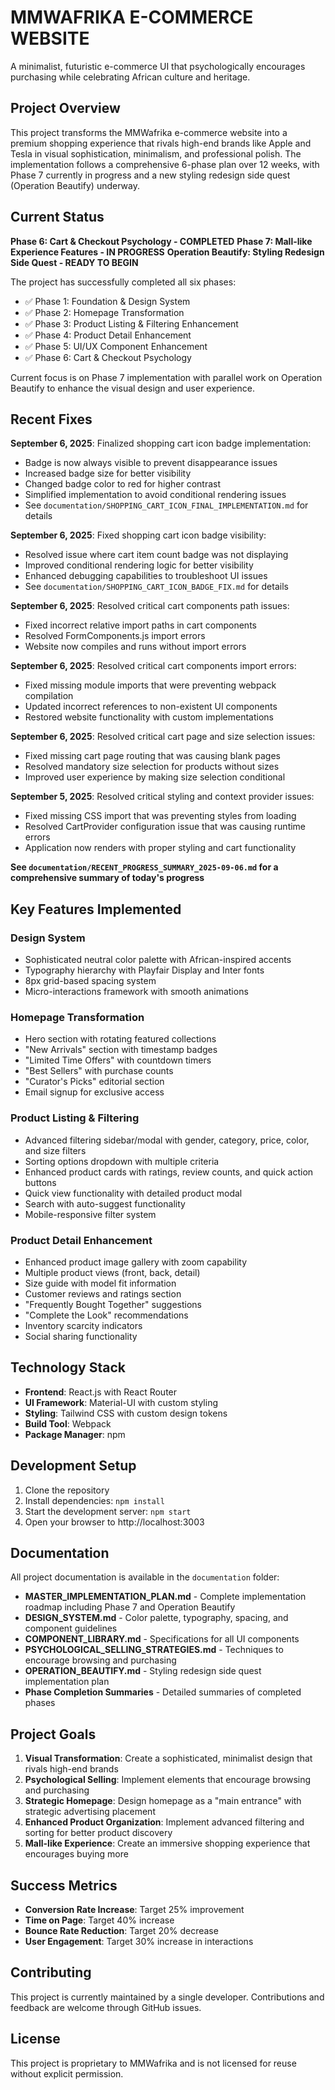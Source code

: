 # MMWAFRIKA E-COMMERCE WEBSITE

A minimalist, futuristic e-commerce UI that psychologically encourages purchasing while celebrating African culture and heritage.

## Project Overview

This project transforms the MMWafrika e-commerce website into a premium shopping experience that rivals high-end brands like Apple and Tesla in visual sophistication, minimalism, and professional polish. The implementation follows a comprehensive 6-phase plan over 12 weeks, with Phase 7 currently in progress and a new styling redesign side quest (Operation Beautify) underway.

## Current Status

**Phase 6: Cart & Checkout Psychology - COMPLETED**
**Phase 7: Mall-like Experience Features - IN PROGRESS**
**Operation Beautify: Styling Redesign Side Quest - READY TO BEGIN**

The project has successfully completed all six phases:
- ✅ Phase 1: Foundation & Design System
- ✅ Phase 2: Homepage Transformation
- ✅ Phase 3: Product Listing & Filtering Enhancement
- ✅ Phase 4: Product Detail Enhancement
- ✅ Phase 5: UI/UX Component Enhancement
- ✅ Phase 6: Cart & Checkout Psychology

Current focus is on Phase 7 implementation with parallel work on Operation Beautify to enhance the visual design and user experience.

## Recent Fixes

**September 6, 2025**: Finalized shopping cart icon badge implementation:
- Badge is now always visible to prevent disappearance issues
- Increased badge size for better visibility
- Changed badge color to red for higher contrast
- Simplified implementation to avoid conditional rendering issues
- See `documentation/SHOPPING_CART_ICON_FINAL_IMPLEMENTATION.md` for details

**September 6, 2025**: Fixed shopping cart icon badge visibility:
- Resolved issue where cart item count badge was not displaying
- Improved conditional rendering logic for better visibility
- Enhanced debugging capabilities to troubleshoot UI issues
- See `documentation/SHOPPING_CART_ICON_BADGE_FIX.md` for details

**September 6, 2025**: Resolved critical cart components path issues:
- Fixed incorrect relative import paths in cart components
- Resolved FormComponents.js import errors
- Website now compiles and runs without import errors

**September 6, 2025**: Resolved critical cart components import errors:
- Fixed missing module imports that were preventing webpack compilation
- Updated incorrect references to non-existent UI components
- Restored website functionality with custom implementations

**September 6, 2025**: Resolved critical cart page and size selection issues:
- Fixed missing cart page routing that was causing blank pages
- Resolved mandatory size selection for products without sizes
- Improved user experience by making size selection conditional

**September 5, 2025**: Resolved critical styling and context provider issues:
- Fixed missing CSS import that was preventing styles from loading
- Resolved CartProvider configuration issue that was causing runtime errors
- Application now renders with proper styling and cart functionality

**See `documentation/RECENT_PROGRESS_SUMMARY_2025-09-06.md` for a comprehensive summary of today's progress**

## Key Features Implemented

### Design System
- Sophisticated neutral color palette with African-inspired accents
- Typography hierarchy with Playfair Display and Inter fonts
- 8px grid-based spacing system
- Micro-interactions framework with smooth animations

### Homepage Transformation
- Hero section with rotating featured collections
- "New Arrivals" section with timestamp badges
- "Limited Time Offers" with countdown timers
- "Best Sellers" with purchase counts
- "Curator's Picks" editorial section
- Email signup for exclusive access

### Product Listing & Filtering
- Advanced filtering sidebar/modal with gender, category, price, color, and size filters
- Sorting options dropdown with multiple criteria
- Enhanced product cards with ratings, review counts, and quick action buttons
- Quick view functionality with detailed product modal
- Search with auto-suggest functionality
- Mobile-responsive filter system

### Product Detail Enhancement
- Enhanced product image gallery with zoom capability
- Multiple product views (front, back, detail)
- Size guide with model fit information
- Customer reviews and ratings section
- "Frequently Bought Together" suggestions
- "Complete the Look" recommendations
- Inventory scarcity indicators
- Social sharing functionality

## Technology Stack

- **Frontend**: React.js with React Router
- **UI Framework**: Material-UI with custom styling
- **Styling**: Tailwind CSS with custom design tokens
- **Build Tool**: Webpack
- **Package Manager**: npm

## Development Setup

1. Clone the repository
2. Install dependencies: `npm install`
3. Start the development server: `npm start`
4. Open your browser to http://localhost:3003

## Documentation

All project documentation is available in the `documentation` folder:

- **MASTER_IMPLEMENTATION_PLAN.md** - Complete implementation roadmap including Phase 7 and Operation Beautify
- **DESIGN_SYSTEM.md** - Color palette, typography, spacing, and component guidelines
- **COMPONENT_LIBRARY.md** - Specifications for all UI components
- **PSYCHOLOGICAL_SELLING_STRATEGIES.md** - Techniques to encourage browsing and purchasing
- **OPERATION_BEAUTIFY.md** - Styling redesign side quest implementation plan
- **Phase Completion Summaries** - Detailed summaries of completed phases

## Project Goals

1. **Visual Transformation**: Create a sophisticated, minimalist design that rivals high-end brands
2. **Psychological Selling**: Implement elements that encourage browsing and purchasing
3. **Strategic Homepage**: Design homepage as a "main entrance" with strategic advertising placement
4. **Enhanced Product Organization**: Implement advanced filtering and sorting for better product discovery
5. **Mall-like Experience**: Create an immersive shopping experience that encourages buying more

## Success Metrics

- **Conversion Rate Increase**: Target 25% improvement
- **Time on Page**: Target 40% increase
- **Bounce Rate Reduction**: Target 20% decrease
- **User Engagement**: Target 30% increase in interactions

## Contributing

This project is currently maintained by a single developer. Contributions and feedback are welcome through GitHub issues.

## License

This project is proprietary to MMWafrika and is not licensed for reuse without explicit permission.